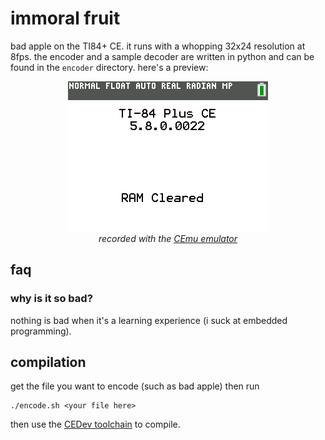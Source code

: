 # immoral fruit
bad apple on the TI84+ CE. it runs with a whopping 32x24 resolution at 8fps. the encoder and a sample decoder are written in python and can be found in the `encoder` directory. here's a preview:

<p align="center">
    <img src="./capture.gif" alt="helpful alt text">
    <br />
    <i>recorded with the <a href="https://github.com/CE-Programming/CEmu">CEmu emulator</a></i>
</p>

## faq
### why is it so bad?
nothing is bad when it's a learning experience (i suck at embedded programming).

## compilation
get the file you want to encode (such as bad apple) then run
```shell
./encode.sh <your file here>
```
then use the [CEDev toolchain](https://github.com/CE-Programming/toolchain) to compile.
